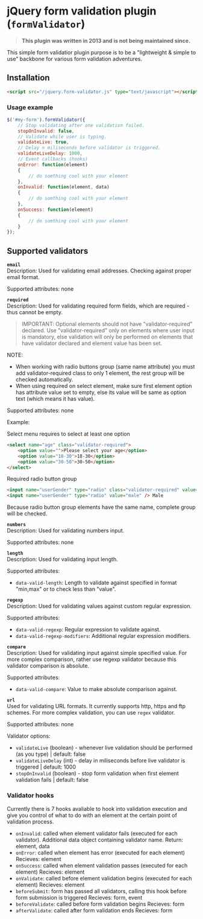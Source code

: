 # jQuery form validation plugin (`formValidator`)

> **This plugin was written in 2013 and is not being maintained since.**

This simple form validatior plugin purpose is to be a "lightweight & simple to use" backbone for
various form validation adventures.

## Installation

```html
<script src="/jquery.form-validator.js" type="text/javascript"></script>
```

### Usage example

```js
$('#my-form').formValidator({
    // Stop validating after one validation failed.
    stopOnInvalid: false,
    // Validate while user is typing.
    validateLive: true,
    // Delay n miliseconds before validator is triggered.
    validateLiveDelay: 1000,
    // Event callbacks (hooks)
    onError: function(element)
    {
        // do somthing cool with your element
    },
    onInvalid: function(element, data)
    {
        // do somthing cool with your element
    },
    onSuccess: function(element)
    {
        // do somthing cool with your element
    }
});
```

## Supported validators

**`email`**\
Description: Used for validating email addresses. Checking against proper email format.

Supported attributes: none

**`required`**\
Description: Used for validating required form fields, which are required - thus cannot be empty.

> IMPORTANT: Optional elements should not have "validator-required" declared. Use "validator-required" only on elements
where user input is mandatory, else validation will only be performed on elements that have validator declared and element
value has been set.

NOTE:
 * When working with radio buttons group (same name attribute) you must add validator-required class to only 1 element,
    the rest group will be checked automatically.
 * When using required on select element, make sure first element option has attribute value set to empty, else its value
will be same as option text (which means it has value).

Supported attributes: none

Example:

Select menu requires to select at least one option

```html
<select name="age" class="validator-required">
    <option value="">Please select your age</option>
    <option value="18-30">18-30</option>
    <option value="30-50">30-50</option>
</select>
```

Required radio button group
```html
<input name="userGender" type="radio" class="validator-required" value="female" /> Female
<input name="userGender" type="radio" value="male" /> Male
```
Because radio button group elements have the same name, complete group will be checked.

**`numbers`**\
Description: Used for validating numbers input.

Supported attributes: none

**`length`**\
Description: Used for validating input length.

Supported attributes:
- `data-valid-length`: Length to validate against specified in format "min,max" or to check less than "value".

**`regexp`**\
Description: Used for validating values against custom regular expression.

Supported attributes:
- `data-valid-regexp`: Regular expression to validate against.
- `data-valid-regexp-modifiers`: Additional regular expression modifiers.

**`compare`**\
Description: Used for validating input against simple specified value. For more complex comparison, rather
use regexp validator because this validator comparison is absolute.

Supported attributes:
- `data-valid-compare`: Value to make absolute comparison against.

**`url`**\
Used for validating URL formats. It currently supports http, https and ftp schemes.
For more complex validation, you can use `regex` validator.

Supported attributes: none

Validator options:
- `validateLive` (boolean) - whenever live validation should be performed (as you type) | default: false
- `validateLiveDelay` (int) - delay in miliseconds before live validator is triggered | default: 1000
- `stopOnInvalid` (boolean) - stop form validation when first element validation fails | default: false

### Validator hooks

Currently there is 7 hooks avaliable to hook into validation execution and give you control of what to do with an element at the certain point of validation process.

- `onInvalid`: called when element validator fails (executed for each validator). Additional data object containing validator name.
    Return: element, data
- `onError`: called when element has error (executed for each element)
    Recieves: element
- `onSuccess`: called when element validation passes (executed for each element)
    Recieves: element
- `onValidate`: called before element validation begins (executed for each element)
  Recieves: element
- `beforeSubmit`: form has passed all validators, calling this hook before form submission is triggered
    Recieves: form, event
- `beforeValidate`: called before form validation begins
    Recieves: form
- `afterValidate`: called after form validation ends
    Recieves: form